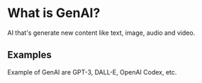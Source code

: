 # What is GenAI?

AI that's generate new content like text, image, audio and video. 

## Examples

Example of GenAI are GPT-3, DALL-E, OpenAI Codex, etc.
